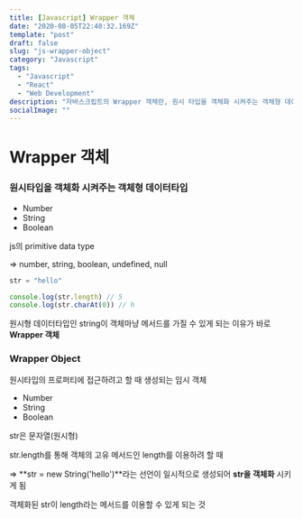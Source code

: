 ```yaml
---
title: [Javascript] Wrapper 객체
date: "2020-08-05T22:40:32.169Z"
template: "post"
draft: false
slug: "js-wrapper-object"
category: "Javascript"
tags:
  - "Javascript"
  - "React"
  - "Web Development"
description: "자바스크립트의 Wrapper 객체란, 원시 타입을 객체화 시켜주는 객체형 데이터타입!"
socialImage: ""
---
```


# Wrapper 객체

### 원시타입을 객체화 시켜주는 객체형 데이터타입

- Number
- String
- Boolean

js의 primitive data type

⇒ number, string, boolean, undefined, null

```jsx
str = "hello"

console.log(str.length) // 5
console.log(str.charAt(0)) // h
```

원시형 데이터타입인 string이 객체마냥 메서드를 가질 수 있게 되는 이유가 바로 **Wrapper 객체** 

### Wrapper Object

원시타입의 프로퍼티에 접근하려고 할 때 생성되는 임시 객체 

- Number
- String
- Boolean

str은 문자열(원시형)

str.length를 통해 객체의 고유 메서드인 length를 이용하려 할 때 

⇒ **str = new String('hello')**라는 선언이 일시적으로 생성되어 **str을 객체화** 시키게 됨

객체화된 str이 length라는 메서드를 이용할 수 있게 되는 것